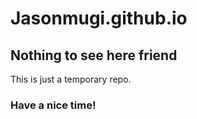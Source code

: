 # Jasonmugi.github.io

## Nothing to see here friend
This is just a temporary repo.

### Have a nice time!
